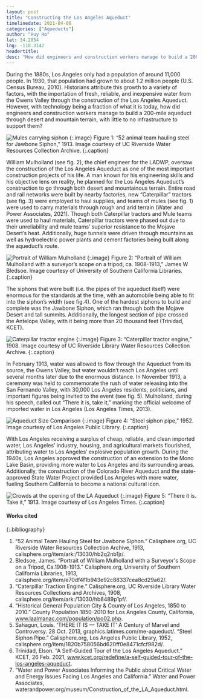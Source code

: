 ```yaml
---
layout: post
title: "Constructing the Los Angeles Aqueduct"
timelinedate: 2021-04-06
categories: ["Aqueducts"]
author: "Huy Ho"
lat: 34.2854 
lng: -118.3142
headertitle: 
desc: "How did engineers and construction workers manage to build a 200-mile aqueduct through desert and mountain terrain, with little to no infrastructure to support them?"
---
```

During the 1880s, Los Angeles only had a population of around 11,000 people. In 1930, that population had grown to about 1.2 million people (U.S. Census Bureau, 2010). Historians attribute this growth to a variety of factors, with the importation of fresh, reliable, and inexpensive water from the Owens Valley through the construction of the Los Angeles Aqueduct. However, with technology being a fraction of what it is today, how did engineers and construction workers manage to build a 200-mile aqueduct through desert and mountain terrain, with little to no infrastructure to support them? 

![Mules carrying siphon](images/MulesCarryingSiphon.png)
   {:.image}
Figure 1: “52 animal team hauling steel for Jawbone Siphon,” 1913. Image courtesy of UC Riverside Water Resources Collection Archive. 
   {:.caption} 

William Mulholland (see fig. 2), the chief engineer for the LADWP, oversaw the construction of the Los Angeles Aqueduct as one of the most important construction projects of his life. A man known for his engineering skills and his objective lens on reality, he planned for the Los Angeles Aqueduct’s construction to go through both desert and mountainous terrain. Entire road and rail networks were built by nearby factories, new “Caterpillar” tractors (see fig. 3) were employed to haul supplies, and teams of mules (see fig. 1) were used to carry materials through rough and arid terrain (Water and Power Associates, 2021). Though both Caterpillar tractors and Mule teams were used to haul materials, Caterpillar tractors were phased out due to their unreliability and mule teams’ superior resistance to the Mojave Desert’s heat. Additionally, huge tunnels were driven through mountains as well as hydroelectric power plants and cement factories being built along the aqueduct’s route. 

![Portrait of William Mulholland](images/PortraitofWilliamMullholland.png)
   {:.image}
Figure 2: “Portrait of William Mulholland with a surveyor’s scope on a tripod, ca. 1908-1913,” James W Bledsoe. Image courtesy of University of Southern California Libraries. 
   {:.caption} 

The siphons that were built (i.e. the pipes of the aqueduct itself) were enormous for the standards at the time, with an automobile being able to fit into the siphon’s width (see fig.4). One of the hardest siphons to build and complete was the Jawbone Siphon, which ran through both the Mojave Desert and tall summits. Additionally, the longest section of pipe crossed the Antelope Valley, with it being more than 20 thousand feet (Trinidad, KCET). 

![Caterpillar tractor engine](images/CaterpillarTractor.png)
   {:.image}
Figure 3: “Caterpillar tractor engine,” 1908. Image courtesy of UC Riverside Library Water Resources Collection Archive. 
   {:.caption} 

In February 1913, water was allowed to flow through the Aqueduct from its source, the Owens Valley, but water wouldn’t reach Los Angeles until several months later due to the enormous distance. In November 1913, a ceremony was held to commemorate the rush of water releasing into the San Fernando Valley, with 30,000 Los Angeles residents, politicians, and important figures being invited to the event (see fig. 5). Mulholland, during his speech, called out “There it is, take it,” marking the official welcome of imported water in Los Angeles (Los Angeles Times, 2013).

![Aqueduct Size Comparison](images/AqueductSizeComparison.png)
   {:.image}
Figure 4: “Steel siphon pipe,” 1952. Image courtesy of Los Angeles Public Library. 
   {:.caption} 

With Los Angeles receiving a surplus of cheap, reliable, and clean imported water, Los Angeles’ industry, housing, and agricultural markets flourished, attributing water to Los Angeles’ explosive population growth. During the 1940s, Los Angeles approved the construction of an extension to the Mono Lake Basin, providing more water to Los Angeles and its surrounding areas. Additionally, the construction of the Colorado River Aqueduct and the state-approved State Water Project provided Los Angeles with more water, fueling Southern California to become a national cultural icon.

![Crowds at the opening of the LA Aqueduct](images/AqueductOpening.png)
   {:.image}
Figure 5: “There it is. Take it,” 1913. Image courtesy of Los Angeles Times. 
   {:.caption} 

#### Works cited

{:.bibliography} 
1. “52 Animal Team Hauling Steel for Jawbone Siphon.” Calisphere.org, UC Riverside Water Resources Collection Archive, 1913, calisphere.org/item/ark:/13030/hb2q2nb1jr/.
2. Bledsoe, James. “Portrait of William Mulholland with a Surveyor's Scope on a Tripod, Ca.1908-1913.” Calisphere.org, University of Southern California Libraries, 1913, calisphere.org/item/e70df4f1b943e92c88337cea8cd29a62/.
3. “Caterpillar Traction Engine.” Calisphere.org, UC Riverside Library Water Resources Collections and Archives, 1908, calisphere.org/item/ark:/13030/hb8489p1pf/.
4. “Historical General Population City & County of Los Angeles, 1850 to 2010.” County Population 1850-2010 for Los Angeles County, California, www.laalmanac.com/population/po02.php.
5. Sahagun, Louis. ‘THERE IT IS — TAKE IT’ A Century of Marvel and Controversy. 28 Oct. 2013, graphics.latimes.com/me-aqueduct/.
“Steel Siphon Pipe.” Calisphere.org, Los Angeles Public Library, 1952, calisphere.org/item/1820b758056bd620ff0e8471cfcf982d/.
6. Trinidad, Elson. “A Self-Guided Tour of the Los Angeles Aqueduct.” KCET, 26 Feb. 2021, www.kcet.org/redefine/a-self-guided-tour-of-the-los-angeles-aqueduct.
7. “Water and Power Associates Informing the Public about Critical Water and Energy Issues Facing Los Angeles and California.” Water and Power Associates, waterandpower.org/museum/Construction_of_the_LA_Aqueduct.html.

